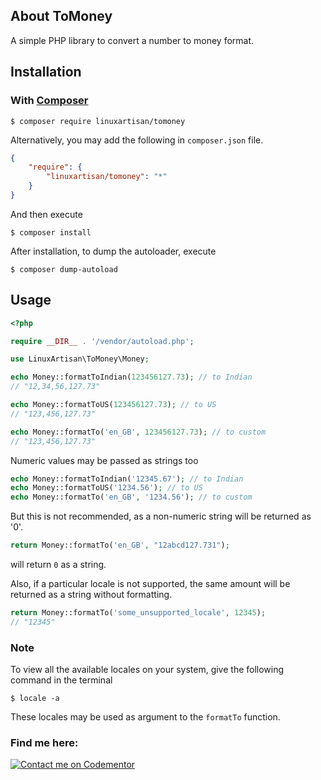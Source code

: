 ## About ToMoney

A simple PHP library to convert a number to money format.


## Installation

### With [Composer](http://getcomposer.org/)

```
$ composer require linuxartisan/tomoney
```

Alternatively, you may add the following in `composer.json` file.
```json
{
    "require": {
        "linuxartisan/tomoney": "*"
    }
}
```
And then execute
```
$ composer install
```


After installation, to dump the autoloader, execute
```
$ composer dump-autoload
```



## Usage

```php
<?php

require __DIR__ . '/vendor/autoload.php';

use LinuxArtisan\ToMoney\Money;

echo Money::formatToIndian(123456127.73); // to Indian
// "12,34,56,127.73"

echo Money::formatToUS(123456127.73); // to US
// "123,456,127.73"

echo Money::formatTo('en_GB', 123456127.73); // to custom
// "123,456,127.73"
```


Numeric values may be passed as strings too
```php
echo Money::formatToIndian('12345.67'); // to Indian
echo Money::formatToUS('1234.56'); // to US
echo Money::formatTo('en_GB', '1234.56'); // to custom
```

But this is not recommended, as a non-numeric string will be returned as '0'.
```php
return Money::formatTo('en_GB', "12abcd127.731");
```
will return `0` as a string.


Also, if a particular locale is not supported, the same amount will be returned as a string without formatting.
```php
return Money::formatTo('some_unsupported_locale', 12345);
// "12345"
```


### Note

To view all the available locales on your system, give the following command in the terminal

```
$ locale -a
```
These locales may be used as argument to the `formatTo` function.


### Find me here:

[![Contact me on Codementor](https://www.codementor.io/m-badges/sandesh87/im-a-cm-b.svg)](https://www.codementor.io/@sandesh87?refer=badge)
